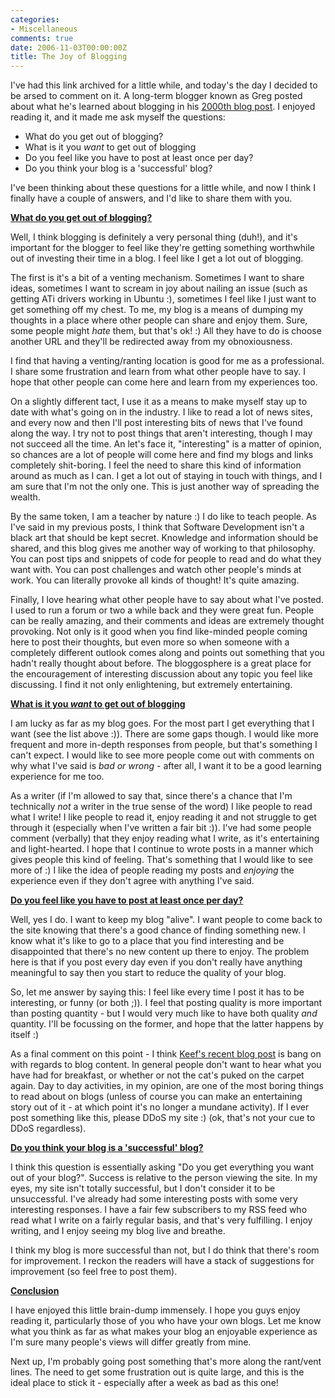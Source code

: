 ```yaml
---
categories:
- Miscellaneous
comments: true
date: 2006-11-03T00:00:00Z
title: The Joy of Blogging
---
```


I've had this link archived for a little while, and today's the day I decided to be arsed to comment on it. A long-term blogger known as Greg posted about what he's learned about blogging in his <a href="http://coolthingoftheday.blogspot.com/2006/10/2000th-post.html" title="2,000th Post">2000th blog post</a>. I enjoyed reading it, and it made me ask myself the questions:
<ul><li>What do you get out of blogging?</li><li>What is it you <em>want</em> to get out of blogging</li><li>Do you feel like you have to post at least once per day?</li><li>Do you think your blog is a 'successful' blog?</li></ul>
I've been thinking about these questions for a little while, and now I think I finally have a couple of answers, and I'd like to share them with you.

<strong><u>What do you get out of blogging?</u></strong>

Well, I think blogging is definitely a very personal thing (duh!), and it's important for the blogger to feel like they're getting something worthwhile out of investing their time in a blog. I feel like I get a lot out of blogging.

The first is it's a bit of a venting mechanism. Sometimes I want to share ideas, sometimes I want to scream in joy about nailing an issue (such as getting ATi drivers working in Ubuntu :), sometimes I feel like I just want to get something off my chest. To me, my blog is a means of dumping my thoughts in a place where other people can share and enjoy them. Sure, some people might <em>hate</em> them, but that's ok! :) All they have to do is choose another URL and they'll be redirected away from my obnoxiousness.

I find that having a venting/ranting location is good for me as a professional. I share some frustration and learn from what other people have to say. I hope that other people can come here and learn from my experiences too.

On a slightly different tact, I use it as a means to make myself stay up to date with what's going on in the industry. I like to read a lot of news sites, and every now and then I'll post interesting bits of news that I've found along the way. I try not to post things that aren't interesting, though I may not succeed all the time. An let's face it, "interesting" is a matter of opinion, so chances are a lot of people will come here and find my blogs and links completely shit-boring. I feel the need to share this kind of information around as much as I can. I get a lot out of staying in touch with things, and I am sure that I'm not the only one. This is just another way of spreading the wealth.

By the same token, I am a teacher by nature :) I do like to teach people. As I've said in my previous posts, I think that Software Development isn't a black art that should be kept secret. Knowledge and information should be shared, and this blog gives me another way of working to that philosophy. You can post tips and snippets of code for people to read and do what they want with. You can post challenges and watch other people's minds at work. You can literally provoke all kinds of thought! It's quite amazing.

Finally, I love hearing what other people have to say about what I've posted. I used to run a forum or two a while back and they were great fun. People can be really amazing, and their comments and ideas are extremely thought provoking. Not only is it good when you find like-minded people coming here to post their thoughts, but even more so when someone with a completely different outlook comes along and points out something that you hadn't really thought about before. The bloggosphere is a great place for the encouragement of interesting discussion about any topic you feel like discussing.  I find it not only enlightening, but extremely entertaining.

<strong><u>What is it you <em>want</em> to get out of blogging</u></strong>

I am lucky as far as my blog goes. For the most part I get everything that I want (see the list above :)). There are some gaps though. I would like more frequent and more in-depth responses from people, but that's something I can't expect. I would like to see more people come out with comments on why what I've said is <em>bad or wrong</em> - after all, I want it to be a good learning experience for me too.

As a writer (if I'm allowed to say that, since there's a chance that I'm technically <em>not</em> a writer in the true sense of the word) I like people to read what I write! I like people to read it, enjoy reading it and not struggle to get through it (especially when I've written a fair bit :)). I've had some people comment (verbally) that they enjoy reading what I write, as it's entertaining and light-hearted. I hope that I continue to wrote posts in a manner which gives people this kind of feeling. That's something that I would like to see more of :) I like the idea of people reading my posts and <em>enjoying</em> the experience even if they don't agree with anything I've said.

<strong><u>Do you feel like you have to post at least once per day?</u></strong>

Well, yes I do. I want to keep my blog "alive". I want people to come back to the site knowing that there's a good chance of finding something new. I know what it's like to go to a place that you find interesting and be disappointed that there's no new content up there to enjoy. The problem here is that if you post every day even if you don't really have anything meaningful to say then you start to reduce the quality of your blog.

So, let me answer by saying this: I feel like every time I post it has to be interesting, or funny (or both ;)). I feel that posting quality is more important than posting quantity - but I would very much like to have both quality <em>and</em> quantity.  I'll be focussing on the former, and hope that the latter happens by itself :)

As a final comment on this point - I think <a href="http://keithjudge.com/musings/?p=4" title="What's it all about?">Keef's recent blog post</a> is bang on with regards to blog content. In general people don't want to hear what you have had for breakfast, or whether or not the cat's puked on the carpet again. Day to day activities, in my opinion, are one of the most boring things to read about on blogs (unless of course you can make an entertaining story out of it - at which point it's no longer a mundane activity). If I ever post something like this, please DDoS my site :) (ok, that's not your cue to DDoS regardless).

<strong><u>Do you think your blog is a 'successful' blog?</u></strong>

I think this question is essentially asking "Do you get everything you want out of your blog?". Success is relative to the person viewing the site. In my eyes, my site isn't totally successful, but I don't consider it to be unsuccessful. I've already had some interesting posts with some very interesting responses. I have a fair few subscribers to my RSS feed who read what I write on a fairly regular basis, and that's very fulfilling. I enjoy writing, and I enjoy seeing my blog live and breathe.

I think my blog is more successful than not, but I do think that there's room for improvement. I reckon the readers will have a stack of suggestions for improvement (so feel free to post them).

<strong><u>Conclusion</u></strong>

I have enjoyed this little brain-dump immensely. I hope you guys enjoy reading it, particularly those of you who have your own blogs. Let me know what you think as far as what makes your blog an enjoyable experience as I'm sure many people's views will differ greatly from mine.

Next up, I'm probably going post something that's more along the rant/vent lines. The need to get some frustration out is quite large, and this is the ideal place to stick it - especially after a week as bad as this one!
